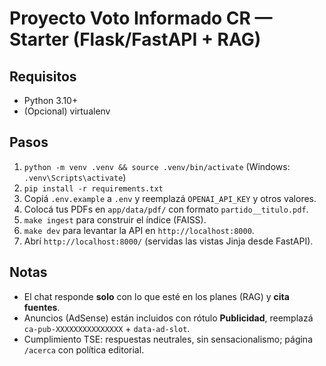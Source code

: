 # Proyecto Voto Informado CR — Starter (Flask/FastAPI + RAG)

## Requisitos
- Python 3.10+
- (Opcional) virtualenv

## Pasos
1. `python -m venv .venv && source .venv/bin/activate` (Windows: `.venv\Scripts\activate`)
2. `pip install -r requirements.txt`
3. Copiá `.env.example` a `.env` y reemplazá `OPENAI_API_KEY` y otros valores.
4. Colocá tus PDFs en `app/data/pdf/` con formato `partido__titulo.pdf`.
5. `make ingest` para construir el índice (FAISS).
6. `make dev` para levantar la API en `http://localhost:8000`.
7. Abrí `http://localhost:8000/` (servidas las vistas Jinja desde FastAPI).

## Notas
- El chat responde **solo** con lo que esté en los planes (RAG) y **cita fuentes**.
- Anuncios (AdSense) están incluidos con rótulo **Publicidad**, reemplazá `ca-pub-XXXXXXXXXXXXXXX` + `data-ad-slot`.
- Cumplimiento TSE: respuestas neutrales, sin sensacionalismo; página `/acerca` con política editorial.

